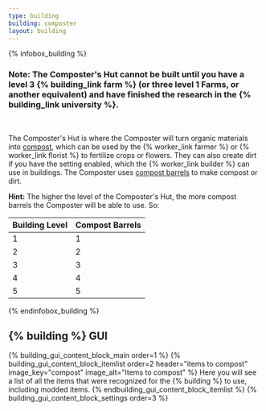 ```yaml
---
type: building
building: composter
layout: building
---
```

{% infobox_building %}
### Note: The Composter's Hut cannot be built until you have a level 3 {% building_link farm %} (or three level 1 Farms, or another equivalent) and have finished the research in the {% building_link university %}.
<br> 

The Composter's Hut is where the Composter will turn organic materials into [compost](../../source/items/compost), which can be used by the {% worker_link farmer %} or {% worker_link florist %} to fertilize crops or flowers. They can also create dirt if you have the setting enabled, which the {% worker_link builder %} can use in buildings. The Composter uses [compost barrels](../../source/items/compostbarrel) to make compost or dirt.

**Hint:** The higher the level of the Composter's Hut, the more compost barrels the Composter will be able to use. So:


| Building Level | Compost Barrels |
|----------------|-----------------|
| 1              | 1               |
| 2              | 2               |
| 3              | 3               |
| 4              | 4               |
| 5              | 5               |
{% endinfobox_building %}

## {% building %} GUI

{% building_gui_content_block_main order=1 %}
{% building_gui_content_block_itemlist order=2 header="items to compost" image_key="compost" image_alt="Items to compost" %}
Here you will see a list of all the items that were recognized for the {% building %} to use, including modded items.
{% endbuilding_gui_content_block_itemlist %}
{% building_gui_content_block_settings order=3 %}